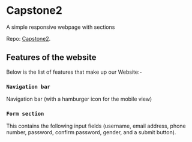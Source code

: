 # Capstone2
A simple responsive webpage with sections

Repo: [Capstone2](https://github.com/IGNORAMUS1/Capstone2).

## Features of the website
Below is the list of features that make up our Website:-

### `Navigation bar`
Navigation bar  (with a hamburger icon for the mobile view)

### `Form section`
This contains the following input fields (username, email address, phone number, password, confirm password, gender, and a submit button).